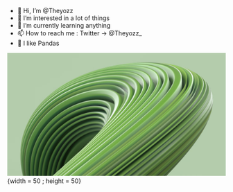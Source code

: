- 👋 Hi, I’m @Theyozz
- 👀 I’m interested in a lot of things
- 🌱 I’m currently learning anything
- 📫 How to reach me : Twitter -> @Theyozz_
- 🐼 I like Pandas



![Texte alternatif](./PhotoTEST.png){width = 50 ; height = 50}

<!---
Theyozz/Theyozz is a ✨ special ✨ repository because its `README.md` (this file) appears on your GitHub profile.
You can click the Preview link to take a look at your changes.
--->
